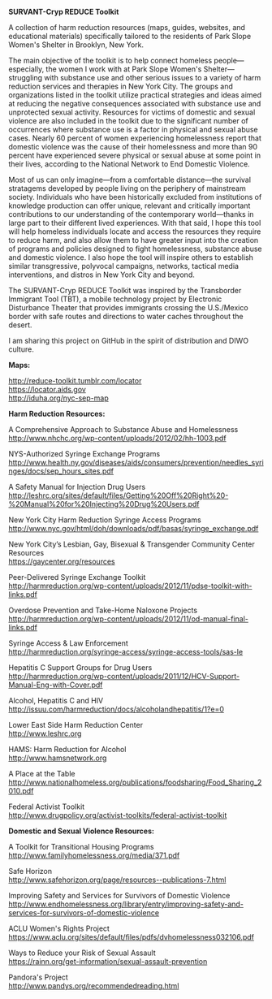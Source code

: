 <b>SURVANT-Cryp REDUCE Toolkit</b>

A collection of harm reduction resources (maps, guides, websites, and educational materials) specifically tailored to the residents of Park Slope Women's Shelter in Brooklyn, New York.<br>

The main objective of the toolkit is to help connect homeless people—especially, the women I work with at Park Slope Women's Shelter—struggling with substance use and other serious issues to a variety of harm reduction services and therapies in New York City. The groups and organizations listed in the toolkit utilize practical strategies and ideas aimed at reducing the negative consequences associated with substance use and unprotected sexual activity. Resources for victims of domestic and sexual violence are also included in the toolkit due to the significant number of occurrences where substance use is a factor in physical and sexual abuse cases. Nearly 60 percent of women experiencing homelessness report that domestic violence was the cause of their homelessness and more than 90 percent have experienced severe physical or sexual abuse at some point in their lives, according to the National Network to End Domestic Violence.<br>

Most of us can only imagine—from a comfortable distance—the survival stratagems developed by people living on the periphery of mainstream society. Individuals who have been historically excluded from institutions of knowledge production can offer unique, relevant and critically important contributions to our understanding of the contemporary world—thanks in large part to their different lived experiences. With that said, I hope this tool will help homeless individuals locate and access the resources they require to reduce harm, and also allow them to have greater input into the creation of programs and policies designed to fight homelessness, substance abuse and domestic violence. I also hope the tool will inspire others to establish similar transgressive, polyvocal campaigns, networks, tactical media interventions, and distros in New York City and beyond.<br>

The SURVANT-Cryp REDUCE Toolkit was inspired by the Transborder Immigrant Tool (TBT), a mobile technology project by Electronic Disturbance Theater that provides immigrants crossing the U.S./Mexico border with safe routes and directions to water caches throughout the desert.<br>

I am sharing this project on GitHub in the spirit of distribution and DIWO culture.<br>

<b>Maps:</b><br>

http://reduce-toolkit.tumblr.com/locator<br>
https://locator.aids.gov<br>
http://iduha.org/nyc-sep-map<br>

<b>Harm Reduction Resources:</b><br>

A Comprehensive Approach to Substance Abuse and Homelessness<br>
http://www.nhchc.org/wp-content/uploads/2012/02/hh-1003.pdf<br>

NYS-Authorized Syringe Exchange Programs<br>
http://www.health.ny.gov/diseases/aids/consumers/prevention/needles_syringes/docs/sep_hours_sites.pdf<br>

A Safety Manual for Injection Drug Users<br>
http://leshrc.org/sites/default/files/Getting%20Off%20Right%20-%20Manual%20for%20Injecting%20Drug%20Users.pdf<br>

New York City Harm Reduction Syringe Access Programs<br>
http://www.nyc.gov/html/doh/downloads/pdf/basas/syringe_exchange.pdf<br>

New York City’s Lesbian, Gay, Bisexual & Transgender Community Center Resources<br>
https://gaycenter.org/resources<br>

Peer-Delivered Syringe Exchange Toolkit<br>
http://harmreduction.org/wp-content/uploads/2012/11/pdse-toolkit-with-links.pdf<br>

Overdose Prevention and Take-Home Naloxone Projects<br>
http://harmreduction.org/wp-content/uploads/2012/11/od-manual-final-links.pdf<br>

Syringe Access & Law Enforcement<br>
http://harmreduction.org/syringe-access/syringe-access-tools/sas-le<br>

Hepatitis C Support Groups for Drug Users<br>
http://harmreduction.org/wp-content/uploads/2011/12/HCV-Support-Manual-Eng-with-Cover.pdf<br>

Alcohol, Hepatitis C and HIV<br>
http://issuu.com/harmreduction/docs/alcoholandhepatitis/1?e=0<br>

Lower East Side Harm Reduction Center<br>
http://www.leshrc.org<br>

HAMS: Harm Reduction for Alcohol<br>
http://www.hamsnetwork.org<br>

A Place at the Table<br>
http://www.nationalhomeless.org/publications/foodsharing/Food_Sharing_2010.pdf<br>

Federal Activist Toolkit<br>
http://www.drugpolicy.org/activist-toolkits/federal-activist-toolkit<br>

<b>Domestic and Sexual Violence Resources:</b><br>

A Toolkit for Transitional Housing Programs<br>
http://www.familyhomelessness.org/media/371.pdf<br>

Safe Horizon<br>
http://www.safehorizon.org/page/resources--publications-7.html<br>

Improving Safety and Services for Survivors of Domestic Violence<br>
http://www.endhomelessness.org/library/entry/improving-safety-and-services-for-survivors-of-domestic-violence<br>

ACLU Women's Rights Project<br>
https://www.aclu.org/sites/default/files/pdfs/dvhomelessness032106.pdf<br>

Ways to Reduce your Risk of Sexual Assault<br>
https://rainn.org/get-information/sexual-assault-prevention<br>

Pandora's Project<br>
http://www.pandys.org/recommendedreading.html<br>


















